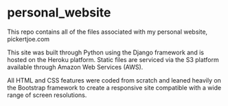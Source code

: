 # personal_website
This repo contains all of the files associated with my personal website, pickertjoe.com

This site was built through Python using the Django framework and is hosted on the Heroku platform. Static files are serviced via the S3 platform available through Amazon Web Services (AWS).

All HTML and CSS features were coded from scratch and leaned heavily on the Bootstrap framework to create a responsive site compatible with a wide range of screen resolutions.
